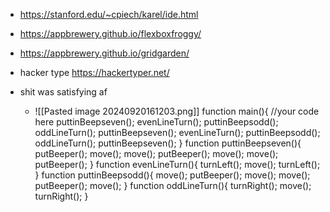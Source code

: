 - https://stanford.edu/~cpiech/karel/ide.html
- https://appbrewery.github.io/flexboxfroggy/
- https://appbrewery.github.io/gridgarden/
- hacker type  https://hackertyper.net/



- shit was satisfying af
	- ![[Pasted image 20240920161203.png]]
		function main(){
		   //your code here
		   puttinBeepseven();
		   evenLineTurn();
		   puttinBeepsodd();
		   oddLineTurn();
		   puttinBeepseven();
		   evenLineTurn();
		   puttinBeepsodd();
		   oddLineTurn();
		   puttinBeepseven();
		}
		function puttinBeepseven(){
		   putBeeper();
		   move();
		   move();
		   putBeeper();
		   move();
		   move();
		   putBeeper();
		}
		function evenLineTurn(){
		   turnLeft();
		   move();
		   turnLeft();
		}
		function puttinBeepsodd(){
		   move();
		   putBeeper();
		   move();
		   move();
		   putBeeper();
		   move();
		}
		function oddLineTurn(){
		   turnRight();
		   move();
		   turnRight();
		}
# 

